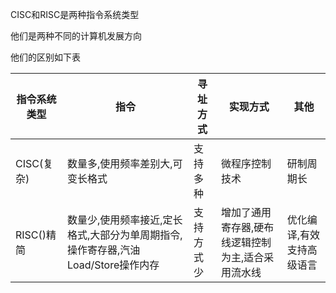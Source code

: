 CISC和RISC是两种指令系统类型

他们是两种不同的计算机发展方向

他们的区别如下表

| 指令系统类型   | 指令                                               | 寻址方式  | 实现方式                       | 其他            |
| -------- | ------------------------------------------------ | ----- | -------------------------- | ------------- |
| CISC(复杂) | 数量多,使用频率差别大,可变长格式                                | 支持多种  | 微程序控制技术                    | 研制周期长         |
| RISC()精简 | 数量少,使用频率接近,定长格式,大部分为单周期指令,操作寄存器,汽油Load/Store操作内存 | 支持方式少 | 增加了通用寄存器,硬布线逻辑控制为主,适合采用流水线 | 优化编译,有效支持高级语言 |
